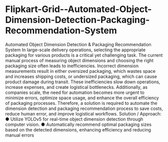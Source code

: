 # Flipkart-Grid--Automated-Object-Dimension-Detection-Packaging-Recommendation-System
Automated Object Dimension Detection &amp; Packaging Recommendation System
In large-scale delivery operations, selecting the appropriate packaging for various products is a
critical yet challenging task. The current manual process of measuring object dimensions and
choosing the right packaging size often leads to inefficiencies. Incorrect dimension measurements
result in either oversized packaging, which wastes space and increases shipping costs, or
undersized packaging, which can cause product damage during transit. These inefficiencies slow
down operations, increase expenses, and create logistical bottlenecks. Additionally, as companies
scale, the need for automation becomes more urgent to minimize errors, optimize space usage, and
enhance the overall efficiency of packaging processes. Therefore, a solution is required to automate
the dimension detection and packaging recommendation process to save costs, reduce human
error, and improve logistical workflows.
Solution / Approach: 
● Utilize YOLOv5 for real-time object dimension detection through computer vision.
● Automatically recommend optimal packaging sizes based on the detected dimensions,
enhancing efficiency and reducing manual errors
